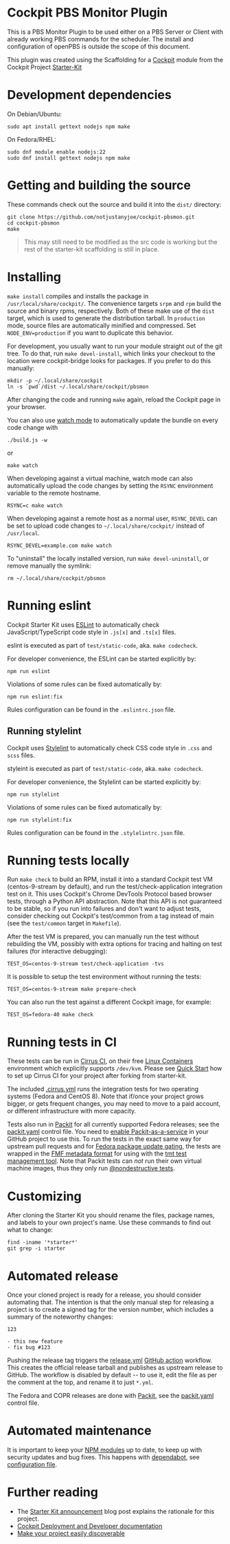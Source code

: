 # Cockpit PBS Monitor Plugin

This is a PBS Monitor Plugin to be used either on a PBS Server or Client with already working PBS commands for the scheduler. The install and configuration of openPBS is outside the scope of this document.

This plugin was created using the Scaffolding for a [Cockpit](https://cockpit-project.org/) module from the Cockpit Project [Starter-Kit](ttps://github.com/cockpit-project/starter-kit.git)

# Development dependencies

On Debian/Ubuntu:

    sudo apt install gettext nodejs npm make

On Fedora/RHEL:

    sudo dnf module enable nodejs:22
    sudo dnf install gettext nodejs npm make


# Getting and building the source

These commands check out the source and build it into the `dist/` directory:

```
git clone https://github.com/notjustanyjoe/cockpit-pbsmon.git
cd cockpit-pbsmon
make
```
> This may still need to be modified as the src code is working but the rest of 
> the starter-kit scaffolding is still in place. 

# Installing

`make install` compiles and installs the package in `/usr/local/share/cockpit/`. The
convenience targets `srpm` and `rpm` build the source and binary rpms,
respectively. Both of these make use of the `dist` target, which is used
to generate the distribution tarball. In `production` mode, source files are
automatically minified and compressed. Set `NODE_ENV=production` if you want to
duplicate this behavior.

For development, you usually want to run your module straight out of the git
tree. To do that, run `make devel-install`, which links your checkout to the
location were cockpit-bridge looks for packages. If you prefer to do
this manually:

```
mkdir -p ~/.local/share/cockpit
ln -s `pwd`/dist ~/.local/share/cockpit/pbsmon
```

After changing the code and running `make` again, reload the Cockpit page in
your browser.

You can also use
[watch mode](https://esbuild.github.io/api/#watch) to
automatically update the bundle on every code change with

    ./build.js -w

or

    make watch

When developing against a virtual machine, watch mode can also automatically upload
the code changes by setting the `RSYNC` environment variable to
the remote hostname.

    RSYNC=c make watch

When developing against a remote host as a normal user, `RSYNC_DEVEL` can be
set to upload code changes to `~/.local/share/cockpit/` instead of
`/usr/local`.

    RSYNC_DEVEL=example.com make watch

To "uninstall" the locally installed version, run `make devel-uninstall`, or
remove manually the symlink:

    rm ~/.local/share/cockpit/pbsmon

# Running eslint

Cockpit Starter Kit uses [ESLint](https://eslint.org/) to automatically check
JavaScript/TypeScript code style in `.js[x]` and `.ts[x]` files.

eslint is executed as part of `test/static-code`, aka. `make codecheck`.

For developer convenience, the ESLint can be started explicitly by:

    npm run eslint

Violations of some rules can be fixed automatically by:

    npm run eslint:fix

Rules configuration can be found in the `.eslintrc.json` file.

## Running stylelint

Cockpit uses [Stylelint](https://stylelint.io/) to automatically check CSS code
style in `.css` and `scss` files.

styleint is executed as part of `test/static-code`, aka. `make codecheck`.

For developer convenience, the Stylelint can be started explicitly by:

    npm run stylelint

Violations of some rules can be fixed automatically by:

    npm run stylelint:fix

Rules configuration can be found in the `.stylelintrc.json` file.

# Running tests locally

Run `make check` to build an RPM, install it into a standard Cockpit test VM
(centos-9-stream by default), and run the test/check-application integration test on
it. This uses Cockpit's Chrome DevTools Protocol based browser tests, through a
Python API abstraction. Note that this API is not guaranteed to be stable, so
if you run into failures and don't want to adjust tests, consider checking out
Cockpit's test/common from a tag instead of main (see the `test/common`
target in `Makefile`).

After the test VM is prepared, you can manually run the test without rebuilding
the VM, possibly with extra options for tracing and halting on test failures
(for interactive debugging):

    TEST_OS=centos-9-stream test/check-application -tvs

It is possible to setup the test environment without running the tests:

    TEST_OS=centos-9-stream make prepare-check

You can also run the test against a different Cockpit image, for example:

    TEST_OS=fedora-40 make check

# Running tests in CI

These tests can be run in [Cirrus CI](https://cirrus-ci.org/), on their free
[Linux Containers](https://cirrus-ci.org/guide/linux/) environment which
explicitly supports `/dev/kvm`. Please see [Quick
Start](https://cirrus-ci.org/guide/quick-start/) how to set up Cirrus CI for
your project after forking from starter-kit.

The included [.cirrus.yml](./.cirrus.yml) runs the integration tests for two
operating systems (Fedora and CentOS 8). Note that if/once your project grows
bigger, or gets frequent changes, you may need to move to a paid account, or
different infrastructure with more capacity.

Tests also run in [Packit](https://packit.dev/) for all currently supported
Fedora releases; see the [packit.yaml](./packit.yaml) control file. You need to
[enable Packit-as-a-service](https://packit.dev/docs/packit-service/) in your GitHub project to use this.
To run the tests in the exact same way for upstream pull requests and for
[Fedora package update gating](https://docs.fedoraproject.org/en-US/ci/), the
tests are wrapped in the [FMF metadata format](https://github.com/teemtee/fmf)
for using with the [tmt test management tool](https://docs.fedoraproject.org/en-US/ci/tmt/).
Note that Packit tests can *not* run their own virtual machine images, thus
they only run [@nondestructive tests](https://github.com/cockpit-project/cockpit/blob/main/test/common/testlib.py).

# Customizing

After cloning the Starter Kit you should rename the files, package names, and
labels to your own project's name. Use these commands to find out what to
change:

    find -iname '*starter*'
    git grep -i starter

# Automated release

Once your cloned project is ready for a release, you should consider automating
that. The intention is that the only manual step for releasing a project is to create
a signed tag for the version number, which includes a summary of the noteworthy
changes:

```
123

- this new feature
- fix bug #123
```

Pushing the release tag triggers the [release.yml](.github/workflows/release.yml.disabled)
[GitHub action](https://github.com/features/actions) workflow. This creates the
official release tarball and publishes as upstream release to GitHub. The
workflow is disabled by default -- to use it, edit the file as per the comment
at the top, and rename it to just `*.yml`.

The Fedora and COPR releases are done with [Packit](https://packit.dev/),
see the [packit.yaml](./packit.yaml) control file.

# Automated maintenance

It is important to keep your [NPM modules](./package.json) up to date, to keep
up with security updates and bug fixes. This happens with
[dependabot](https://github.com/dependabot),
see [configuration file](.github/dependabot.yml).

# Further reading

 * The [Starter Kit announcement](https://cockpit-project.org/blog/cockpit-starter-kit.html)
   blog post explains the rationale for this project.
 * [Cockpit Deployment and Developer documentation](https://cockpit-project.org/guide/latest/)
 * [Make your project easily discoverable](https://cockpit-project.org/blog/making-a-cockpit-application.html)
